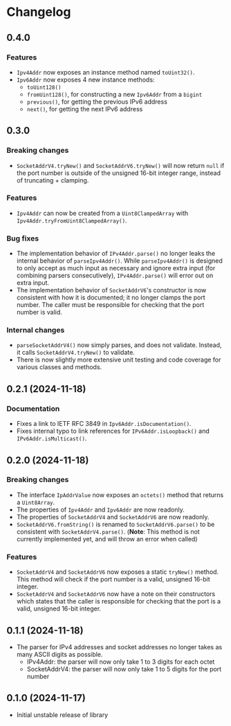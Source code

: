 # Changelog

## 0.4.0

### Features

- `Ipv4Addr` now exposes an instance method named `toUint32()`.
- `Ipv6Addr` now exposes 4 new instance methods:
  - `toUint128()`
  - `fromUint128()`, for constructing a new `Ipv6Addr` from a `bigint`
  - `previous()`, for getting the previous IPv6 address
  - `next()`, for getting the next IPv6 address

## 0.3.0

### Breaking changes
- `SocketAddrV4.tryNew()` and `SocketAddrV6.tryNew()` will now return `null` if the port number is outside of the unsigned 16-bit integer range, instead of truncating + clamping.

### Features
- `Ipv4Addr` can now be created from a `Uint8ClampedArray` with `Ipv4Addr.tryFromUint8ClampedArray()`.

### Bug fixes
- The implementation behavior of `IPv4Addr.parse()` no longer leaks the internal behavior of `parseIpv4Addr()`. While `parseIpv4Addr()` is designed to only accept as much input as necessary and ignore extra input (for combining parsers consecutively), `IPv4Addr.parse()` will error out on extra input.
- The implementation behavior of `SocketAddrV6`'s constructor is now consistent with how it is documented; it no longer clamps the port number. The caller must be responsible for checking that the port number is valid.

### Internal changes
- `parseSocketAddrV4()` now simply parses, and does not validate. Instead, it calls `SocketAddrV4.tryNew()` to validate.
- There is now slightly more extensive unit testing and code coverage for various classes and methods.

## 0.2.1 (2024-11-18)

### Documentation
- Fixes a link to IETF RFC 3849 in `Ipv6Addr.isDocumentation()`.
- Fixes internal typo to link references for `IPv6Addr.isLoopback()` and  `IPv6Addr.isMulticast()`.

## 0.2.0 (2024-11-18)

### Breaking changes

- The interface `IpAddrValue` now exposes an `octets()` method that returns a `Uint8Array`.
- The properties of `Ipv4Addr` and `Ipv6Addr` are now readonly.
- The properties of `SocketAddrV4` and `SocketAddrV6` are now readonly.
- `SocketAddrV6.fromString()` is renamed to `SocketAddrV6.parse()` to be consistent with `SocketAddrV4.parse()`. (**Note**: This method is not currently implemented yet, and will throw an error when called)

### Features

- `SocketAddrV4` and `SocketAddrV6` now exposes a static `tryNew()` method. This method will check if the port number is a valid, unsigned 16-bit integer.
- `SocketAddrV4` and `SocketAddrV6` now have a note on their constructors which states that the caller is responsible for checking that the port is a valid, unsigned 16-bit integer.

## 0.1.1 (2024-11-18)

- The parser for IPv4 addresses and socket addresses no longer takes as many ASCII digits as possible.
  - IPv4Addr: the parser will now only take 1 to 3 digits for each octet
  - SocketAddrV4: the parser will now only take 1 to 5 digits for the port number

## 0.1.0 (2024-11-17)

- Initial unstable release of library
